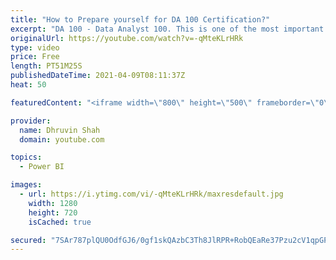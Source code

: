 ```yaml
---
title: "How to Prepare yourself for DA 100 Certification?"
excerpt: "DA 100 - Data Analyst 100. This is one of the most important certifications for Microsoft Power BI. We all know about the importance of Certification in our Professional world. This is one of the most requested topics from my YouTube subscribers to make some video on Power BI Certification. In this session,"
originalUrl: https://youtube.com/watch?v=-qMteKLrHRk
type: video
price: Free
length: PT51M25S
publishedDateTime: 2021-04-09T08:11:37Z
heat: 50

featuredContent: "<iframe width=\"800\" height=\"500\" frameborder=\"0\" src=\"https://www.youtube.com/embed/-qMteKLrHRk\" allow=\"accelerometer; autoplay; encrypted-media; gyroscope; picture-in-picture\" allowfullscreen></iframe>"

provider:
  name: Dhruvin Shah
  domain: youtube.com

topics:
  - Power BI

images:
  - url: https://i.ytimg.com/vi/-qMteKLrHRk/maxresdefault.jpg
    width: 1280
    height: 720
    isCached: true

secured: "7SAr787plQU0OdfGJ6/0gf1skQAzbC3Th8JlRPR+RobQEaRe37Pzu2cV1qpGPj915vAHAWa6SyVUPSknaf5jOdaXM2lVfrhAG2kCWow8e84OVwyNJXAryRU6aNYNIGOMJIEaNnGxRyAavxWPm9XZMy/EIx0Vr94cAIxLQXKgEuGjXzbsA19V4hhdNlvOXAkKWqHChKA3M37SrtO3QLGXb+R8Q7YXtM9pWYwcE66AJVKseJhoOyvyozOZgzBuoKOu0oX47WnH/zQRgDOj2A9FC1Csu1KtzgB7PS3VD794g7a1kMSWdFv2KYvokvve5VtOVyk5966aeOXXGC1Dbx6M1RPHd0R4YHI6rr8iGV7sggOFk6W24A1MuOwmzWiS6GSq6hUQZj081tYZOGLjsHUlrvgS5iazXa2ObyYUjadDZHk=;vB5BaumNX5GUYqX+nZH8IQ=="
---
```


